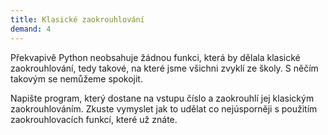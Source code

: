 ```yaml
---
title: Klasické zaokrouhlování
demand: 4
---
```


Překvapivě Python neobsahuje žádnou funkci, která by dělala klasické zaokrouhlování, tedy takové, na které jsme všichni zvyklí ze školy. S něčím takovým se nemůžeme spokojit.

Napište program, který dostane na vstupu číslo a zaokrouhlí jej klasickým zaokrouhlováním. Zkuste vymyslet jak to udělat co nejúsporněji s použitím zaokrouhlovacích funkcí, které už znáte.
